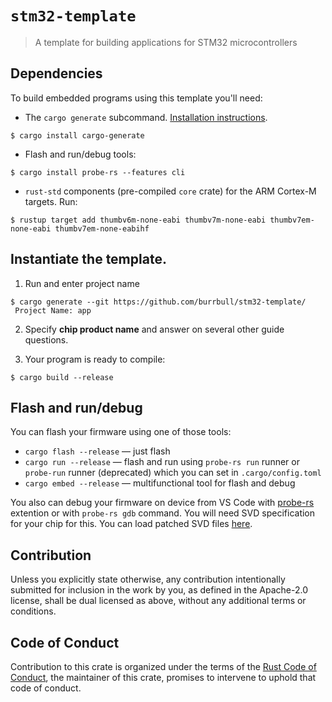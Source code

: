 # `stm32-template`

> A template for building applications for STM32 microcontrollers

## Dependencies

To build embedded programs using this template you'll need:

- The `cargo generate` subcommand. [Installation
  instructions](https://github.com/cargo-generate/cargo-generate#installation).
``` console
$ cargo install cargo-generate
```

- Flash and run/debug tools:
``` console
$ cargo install probe-rs --features cli
```

- `rust-std` components (pre-compiled `core` crate) for the ARM Cortex-M
  targets. Run:
  
``` console
$ rustup target add thumbv6m-none-eabi thumbv7m-none-eabi thumbv7em-none-eabi thumbv7em-none-eabihf
```

## Instantiate the template.

1. Run and enter project name
``` console
$ cargo generate --git https://github.com/burrbull/stm32-template/
 Project Name: app
```

2. Specify **chip product name** and answer on several other guide questions.

3. Your program is ready to compile:
``` console
$ cargo build --release
```

## Flash and run/debug

You can flash your firmware using one of those tools:

- `cargo flash --release` — just flash
- `cargo run --release` — flash and run using `probe-rs run` runner or `probe-run` runner (deprecated) which you can set in `.cargo/config.toml`
- `cargo embed --release` — multifunctional tool for flash and debug

You also can debug your firmware on device from VS Code with [probe-rs](https://probe.rs/docs/tools/vscode/) extention or with `probe-rs gdb` command.
You will need SVD specification for your chip for this. You can load patched SVD files [here](https://stm32-rs.github.io/stm32-rs/).

## Contribution

Unless you explicitly state otherwise, any contribution intentionally submitted
for inclusion in the work by you, as defined in the Apache-2.0 license, shall be
dual licensed as above, without any additional terms or conditions.

## Code of Conduct

Contribution to this crate is organized under the terms of the [Rust Code of
Conduct][CoC], the maintainer of this crate, promises
to intervene to uphold that code of conduct.

[CoC]: https://www.rust-lang.org/policies/code-of-conduct
